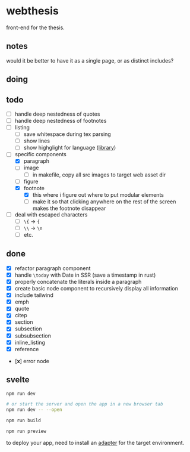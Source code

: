 # webthesis

front-end for the thesis.

## notes

would it be better to have it as a single page, or as distinct includes?

## doing

## todo

- [ ] handle deep nestedness of quotes
- [ ] handle deep nestedness of footnotes
- [ ] listing
  - [ ] save whitespace during tex parsing
  - [ ] show lines
  - [ ] show highglight for language ([library](https://github.com/highlightjs/highlight.js))
- [ ] specific components
  - [x] paragraph
  - [ ] image
    - [ ] in makefile, copy all src images to target web asset dir
  - [ ] figure
  - [x] footnote
    - [x] this where i figure out where to put modular elements
    - [ ] make it so that clicking anywhere on the rest of the screen makes the footnote disappear
- [ ] deal with escaped characters
  - [ ] `\{` -> `{`
  - [ ] `\\` -> `\n`
  - [ ] etc.

## done
- [x] refactor paragraph component
- [x] handle `\today` with Date in SSR (save a timestamp in rust)
- [x] properly concatenate the literals inside a paragraph
- [x] create basic node component to recursively display all information
- [x] include tailwind
- [x] emph
- [x] quote
- [x] citep
- [x] section
- [x] subsection
- [x] subsubsection
- [x] inline_listing
- [x] reference
- [**x**] error node


## svelte

```bash
npm run dev

# or start the server and open the app in a new browser tab
npm run dev -- --open

npm run build

npm run preview
```

to deploy your app, need to install an [adapter](https://kit.svelte.dev/docs/adapters) for the target environment.
